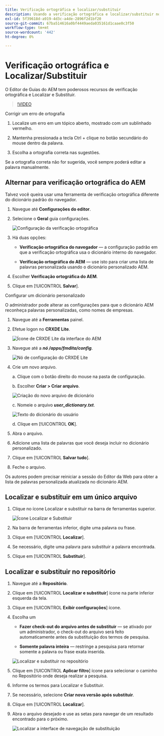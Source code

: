 ```yaml
---
title: Verificação ortográfica e localizar/substituir
description: Usando a verificação ortográfica e localizar/substituir nos guias AEM
exl-id: 5f39618d-a919-4d3c-a4de-2896f2d1bf20
source-git-commit: 67ba514616a0bf4449aeda035161d1caae0c3f50
workflow-type: tm+mt
source-wordcount: '442'
ht-degree: 0%

---
```


# Verificação ortográfica e Localizar/Substituir

O Editor de Guias do AEM tem poderosos recursos de verificação ortográfica e Localizar e Substituir.

>[!VIDEO](https://video.tv.adobe.com/v/342768?quality=12&learn=on)

Corrigir um erro de ortografia

1. Localize um erro em um tópico aberto, mostrado com um sublinhado vermelho.

1. Mantenha pressionada a tecla Ctrl + clique no botão secundário do mouse dentro da palavra.

1. Escolha a ortografia correta nas sugestões.

Se a ortografia correta não for sugerida, você sempre poderá editar a palavra manualmente.

## Alternar para verificação ortográfica do AEM

Talvez você queira usar uma ferramenta de verificação ortográfica diferente do dicionário padrão do navegador.

1. Navegue até **Configurações do editor**.

1. Selecione o **Geral** guia configurações.

   ![Configuração da verificação ortográfica](images/lesson-11/configure-dictionary.png)

1. Há duas opções:

   - **Verificação ortográfica do navegador** — a configuração padrão em que a verificação ortográfica usa o dicionário interno do navegador.

   - **Verificação ortográfica do AEM** — use isto para criar uma lista de palavras personalizada usando o dicionário personalizado AEM.

1. Escolher **Verificação ortográfica do AEM**.

1. Clique em [!UICONTROL **Salvar**].

Configurar um dicionário personalizado

O administrador pode alterar as configurações para que o dicionário AEM reconheça palavras personalizadas, como nomes de empresas.

1. Navegue até a **Ferramentas** painel.

1. Efetue logon no **CRXDE Lite**.

   ![Ícone de CRXDE Lite da interface do AEM](images/lesson-11/crxde-lite.png)

1. Navegue até a **_nó /apps/fmdita/config_**.

   ![Nó de configuração do CRXDE Lite](images/lesson-11/config-node.png)

1. Crie um novo arquivo.

   a. Clique com o botão direito do mouse na pasta de configuração.

   b. Escolher **Criar > Criar arquivo**.

   ![Criação do novo arquivo de dicionário](images/lesson-11/new-dictionary-file.png)

   c. Nomeie o arquivo _**user_dictionary.txt**_.

   ![Texto do dicionário do usuário](images/lesson-11/user-dictionary.png)

   d. Clique em [!UICONTROL **OK**].

1. Abra o arquivo.

1. Adicione uma lista de palavras que você deseja incluir no dicionário personalizado.

1. Clique em [!UICONTROL **Salvar tudo**].

1. Feche o arquivo.

Os autores podem precisar reiniciar a sessão do Editor da Web para obter a lista de palavras personalizada atualizada no dicionário AEM.

## Localizar e substituir em um único arquivo

1. Clique no ícone Localizar e substituir na barra de ferramentas superior.

   ![Ícone Localizar e Substituir](images/lesson-11/find-replace-icon.png)

1. Na barra de ferramentas inferior, digite uma palavra ou frase.

1. Clique em [!UICONTROL **Localizar**].

1. Se necessário, digite uma palavra para substituir a palavra encontrada.

1. Clique em [!UICONTROL **Substituir**].

## Localizar e substituir no repositório

1. Navegue até a **Repositório**.

1. Clique em [!UICONTROL **Localizar e substituir**] ícone na parte inferior esquerda da tela.

1. Clique em [!UICONTROL **Exibir configurações**] ícone.

1. Escolha um

   - **Fazer check-out do arquivo antes de substituir** — se ativado por um administrador, o check-out do arquivo será feito automaticamente antes da substituição dos termos de pesquisa.

   - **Somente palavra inteira** — restringe a pesquisa para retornar somente a palavra ou frase exata inserida.

   ![Localizar e substituir no repositório](images/lesson-11/repository-find-replace.png)

1. Clique em [!UICONTROL **Aplicar filtro**] ícone para selecionar o caminho no Repositório onde deseja realizar a pesquisa.

1. Informe os termos para Localizar e Substituir.

1. Se necessário, selecione **Criar nova versão após substituir**.

1. Clique em [!UICONTROL **Localizar**].

1. Abra o arquivo desejado e use as setas para navegar de um resultado encontrado para o próximo.

   ![Localizar a interface de navegação de substituição](images/lesson-11/find-replace-navigation.png)
